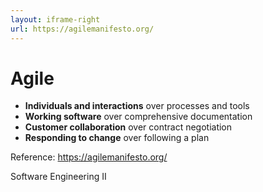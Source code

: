 ```yaml
---
layout: iframe-right
url: https://agilemanifesto.org/
---
```


# Agile

- **Individuals and interactions** over processes and tools
- **Working software** over comprehensive documentation
- **Customer collaboration** over contract negotiation
- **Responding to change** over following a plan

Reference: https://agilemanifesto.org/

<div v-click>
  <div class="absolute inset-0 bg-gray-900/80 text-3xl flex items-center justify-center">
    Software Engineering II
  </div>
</div>
